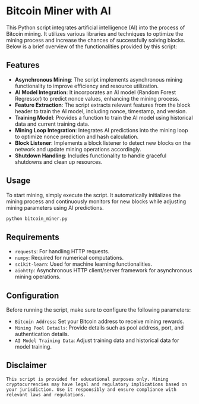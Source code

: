 # Bitcoin Miner with AI

This Python script integrates artificial intelligence (AI) into the process of Bitcoin mining. It utilizes various libraries and techniques to optimize the mining process and increase the chances of successfully solving blocks. Below is a brief overview of the functionalities provided by this script:

## Features

- **Asynchronous Mining**: The script implements asynchronous mining functionality to improve efficiency and resource utilization.
- **AI Model Integration**: It incorporates an AI model (Random Forest Regressor) to predict nonce values, enhancing the mining process.
- **Feature Extraction**: The script extracts relevant features from the block header to train the AI model, including nonce, timestamp, and version.
- **Training Model**: Provides a function to train the AI model using historical data and current training data.
- **Mining Loop Integration**: Integrates AI predictions into the mining loop to optimize nonce prediction and hash calculation.
- **Block Listener**: Implements a block listener to detect new blocks on the network and update mining operations accordingly.
- **Shutdown Handling**: Includes functionality to handle graceful shutdowns and clean up resources.

## Usage

To start mining, simply execute the script. It automatically initializes the mining process and continuously monitors for new blocks while adjusting mining parameters using AI predictions.

```bash
python bitcoin_miner.py
```

## Requirements

- `requests`: For handling HTTP requests.
- `numpy`: Required for numerical computations.
- `scikit-learn`: Used for machine learning functionalities.
- `aiohttp`: Asynchronous HTTP client/server framework for asynchronous mining operations.

## Configuration

Before running the script, make sure to configure the following parameters:

- `Bitcoin Address`: Set your Bitcoin address to receive mining rewards.
- `Mining Pool Details`: Provide details such as pool address, port, and authentication details.
- `AI Model Training Data`: Adjust training data and historical data for model training.

## Disclaimer

`This script is provided for educational purposes only. Mining cryptocurrencies may have legal and regulatory implications based on your jurisdiction. Use it responsibly and ensure compliance with relevant laws and regulations.`

